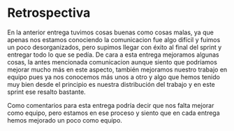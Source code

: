 # Retrospectiva 

En la anterior entrega tuvimos cosas buenas como cosas malas, ya que apenas nos estamos conociendo la comunicacion fue algo difícil y fuimos un poco desorganizados, pero supimos llegar con éxito al final del sprint y entregar todo lo que se pedía. De cara a esta entrega mejoramos algunas cosas, la antes mencionada comunicacion aunque siento que podríamos mejorar mucho más en este aspecto, también mejoramos nuestro trabajo en equipo pues ya nos conocemos más unos a otro y algo que hemos tenido muy bien desde el principio es nuestra distribución del trabajo y en este sprint ese resalto bastante.

Como comentarios para esta entrega podría decir que nos falta mejorar como equipo, pero estamos en ese proceso y siento que en cada entrega hemos mejorado un poco como equipo.

